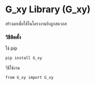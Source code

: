 # G_xy Library (G_xy)

สร้างมาเพื่อใช้ในโครงงานยิงลูกสควอส

### วิธีติดตั้ง
ใช้ pip 

```sh
pip install G_xy
```

วิธีใช้งาน

```sh
from G_xy import G_xy

```

